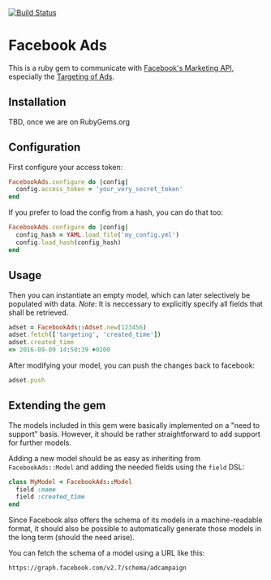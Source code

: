 [![Build Status](https://travis-ci.org/kaeuferportal/facebook_ads.svg?branch=master)](https://travis-ci.org/kaeuferportal/facebook_ads)

# Facebook Ads

This is a ruby gem to communicate with [Facebook's Marketing API](https://developers.facebook.com/docs/marketing-apis),
especially the [Targeting of Ads](https://developers.facebook.com/docs/marketing-api/buying-api/targeting).

## Installation

TBD, once we are on RubyGems.org

## Configuration

First configure your access token:
````ruby
FacebookAds.configure do |config|
  config.access_token = 'your_very_secret_token'
end
````

If you prefer to load the config from a hash, you can do that too:
````ruby
FacebookAds.configure do |config|
  config_hash = YAML.load_file('my_config.yml')
  config.load_hash(config_hash)
end
````

## Usage

Then you can instantiate an empty model, which can later selectively
be populated with data. *Note*: It is neccessary to explicitly specify 
all fields that shall be retrieved.

````ruby
adset = FacebookAds::Adset.new(123456)
adset.fetch(['targeting', 'created_time'])
adset.created_time
=> 2016-09-09 14:50:39 +0200
````

After modifying your model, you can push the changes back to facebook:

````ruby
adset.push
````

## Extending the gem

The models included in this gem were basically implemented on a
"need to support" basis. However, it should be rather straightforward
to add support for further models.

Adding a new model should be as easy as inheriting from `FacebookAds::Model`
and adding the needed fields using the `field` DSL:

````ruby
class MyModel < FacebookAds::Model
  field :name
  field :created_time
end
````

Since Facebook also offers the schema of its models in a machine-readable
format, it should also be possible to automatically generate those models
in the long term (should the need arise).

You can fetch the schema of a model using a URL like this:

````
https://graph.facebook.com/v2.7/schema/adcampaign
````
